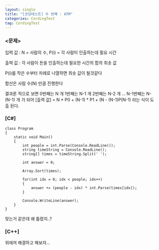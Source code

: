 ```yaml
---
layout: single
title: "[코딩테스트] 두 번째 : ATM"
categories: CordingTest
tag: CordingTest
---
```




### <문제>

입력 값 : N = 사람의 수, P(i) = 각 사람이 인출하는데 필요 시간

출력 값 : 각 사람이 돈을 인출하는데 필요한 시간의 합의 최솟 값


P(i)를 작은 수부터 차례로 나열하면 최솟 값이 될것같다

합산은 사람 수(N) 만큼 진행한다

결과론 적으로 보면
  0번째는 N 개
  1번째는 N-1 개
  2번째는 N-2 개
        ... 
  N-1번째는 N-(N-1) 개
가 되어 [출력 값] = N * P0 + (N-1) * P1 + (N - (N-1)P(N-1) 라는 식이 도출 된다.



### [C#]

```
class Program
{
    static void Main()
    {
        int people = int.Parse(Console.ReadLine());
        string timeString = Console.ReadLine();
        string[] times = timeString.Split(' ');

        int answer = 0;

        Array.Sort(times);

        for(int idx = 0; idx < people; idx++)
        {
            answer += (people - idx) * int.Parse(times[idx]);
        }

        Console.WriteLine(answer);
    }
}
```

맞는거 같은데 왜 틀렸지..? 



### [C++]

위에꺼 해결하고 해보자...